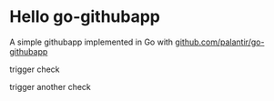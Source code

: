 # Hello go-githubapp

A simple githubapp implemented in Go with [github.com/palantir/go-githubapp](https://github.com/palantir/go-githubapp)

trigger check

trigger another check
